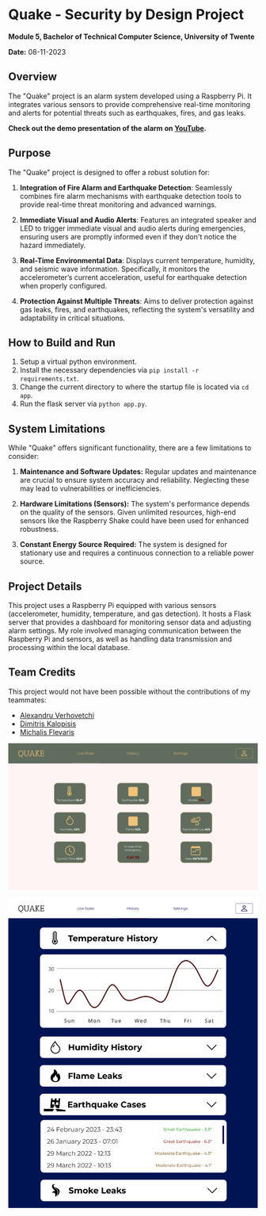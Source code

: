 # Quake - Security by Design Project

**Module 5, Bachelor of Technical Computer Science, University of Twente**

**Date:** 08-11-2023

## Overview

The "Quake" project is an alarm system developed using a Raspberry Pi. It integrates various sensors to provide comprehensive real-time monitoring and alerts for potential threats such as earthquakes, fires, and gas leaks.

**Check out the demo presentation of the alarm on [YouTube](https://youtu.be/jGW5Ft2ZPW8).**

## Purpose

The "Quake" project is designed to offer a robust solution for:

1. **Integration of Fire Alarm and Earthquake Detection**: Seamlessly combines fire alarm mechanisms with earthquake detection tools to provide real-time threat monitoring and advanced warnings.

2. **Immediate Visual and Audio Alerts**: Features an integrated speaker and LED to trigger immediate visual and audio alerts during emergencies, ensuring users are promptly informed even if they don't notice the hazard immediately.

3. **Real-Time Environmental Data**: Displays current temperature, humidity, and seismic wave information. Specifically, it monitors the accelerometer’s current acceleration, useful for earthquake detection when properly configured.

4. **Protection Against Multiple Threats**: Aims to deliver protection against gas leaks, fires, and earthquakes, reflecting the system's versatility and adaptability in critical situations.

## How to Build and Run
1. Setup a virtual python environment.
2. Install the necessary dependencies via `pip install -r requirements.txt`.
3. Change the current directory to where the startup file is located via `cd app`.
4. Run the flask server via `python app.py`.

## System Limitations

While "Quake" offers significant functionality, there are a few limitations to consider:

1. **Maintenance and Software Updates:** Regular updates and maintenance are crucial to ensure system accuracy and reliability. Neglecting these may lead to vulnerabilities or inefficiencies.

2. **Hardware Limitations (Sensors):** The system's performance depends on the quality of the sensors. Given unlimited resources, high-end sensors like the Raspberry Shake could have been used for enhanced robustness.

3. **Constant Energy Source Required:** The system is designed for stationary use and requires a continuous connection to a reliable power source.

## Project Details

This project uses a Raspberry Pi equipped with various sensors (accelerometer, humidity, temperature, and gas detection). It hosts a Flask server that provides a dashboard for monitoring sensor data and adjusting alarm settings. My role involved managing communication between the Raspberry Pi and sensors, as well as handling data transmission and processing within the local database.

## Team Credits

This project would not have been possible without the contributions of my teammates:

- [Alexandru Verhovetchi](https://github.com/Alex-Verh)
- [Dimitris Kalopisis]()
- [Michalis Flevaris]()

![image](./preview/buttons-2.png)

![image](./preview/graphs.png)